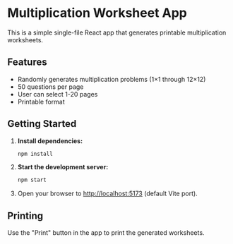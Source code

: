 # Multiplication Worksheet App

This is a simple single-file React app that generates printable multiplication worksheets.

## Features
- Randomly generates multiplication problems (1×1 through 12×12)
- 50 questions per page
- User can select 1-20 pages
- Printable format

## Getting Started

1. **Install dependencies:**
   ```sh
   npm install
   ```
2. **Start the development server:**
   ```sh
   npm start
   ```
3. Open your browser to [http://localhost:5173](http://localhost:5173) (default Vite port).

## Printing
Use the "Print" button in the app to print the generated worksheets. 